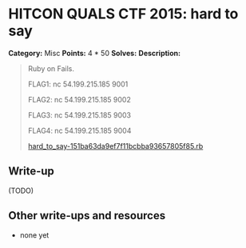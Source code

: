 # HITCON QUALS CTF 2015: hard to say

**Category:** Misc
**Points:** 4 * 50
**Solves:** 
**Description:**

> Ruby on Fails.
>
> FLAG1: nc 54.199.215.185 9001
>
> FLAG2: nc 54.199.215.185 9002
>
> FLAG3: nc 54.199.215.185 9003
>
> FLAG4: nc 54.199.215.185 9004
> 
> [hard_to_say-151ba63da9ef7f11bcbba93657805f85.rb](hard_to_say-151ba63da9ef7f11bcbba93657805f85.rb)


## Write-up

(TODO)

## Other write-ups and resources

* none yet
